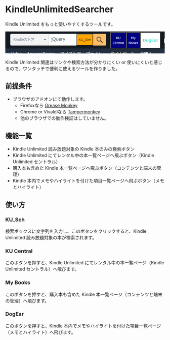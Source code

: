 # KindleUnlimitedSearcher

Kindle Unlimited をもっと使いやすくするツールです。

![ScreenShot](KU_Scher.PNG)

Kindle Unlimited 関連はリンクや検索方法が分かりにくい or 使いにくいと感じるので、ワンタッチで便利に使えるツールを作りました。

## 前提条件
* ブラウザのアドオンにて動作します。
  * Firefoxなら [Grease Monkey](https://addons.mozilla.org/ja/firefox/addon/greasemonkey/)
  * Chrome or Vivaldiなら [Tampermonkey](https://chrome.google.com/webstore/detail/tampermonkey/dhdgffkkebhmkfjojejmpbldmpobfkfo?hl=ja)
  * 他のブラウザでの動作検証はしていません。

## 機能一覧
* Kindle Unlimited 読み放題対象の Kindle 本のみの検索ボタン
* Kindle Unlimited にてレンタル中の本一覧ページへ飛ぶボタン（Kindle Unlimited セントラル）
* 購入本も含めた Kindle 本一覧ページへ飛ぶボタン（コンテンツと端末の管理）
* Kindle 本内でメモやハイライトを付けた項目一覧ページへ飛ぶボタン（メモとハイライト）

## 使い方

### KU_Sch
検索ボックスに文字列を入力し、このボタンをクリックすると、Kindle Unlimited 読み放題対象の本が検索されます。

### KU Central
このボタンを押すと、Kindle Unlimited にてレンタル中の本一覧ページ（Kindle Unlimited セントラル）へ飛びます。

### My Books
このボタンを押すと、購入本も含めた Kindle 本一覧ページ（コンテンツと端末の管理）へ飛びます。

### DogEar
このボタンを押すと、Kindle 本内でメモやハイライトを付けた項目一覧ページ（メモとハイライト）へ飛びます。
